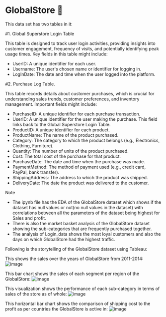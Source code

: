 # GlobalStore 🛒
This data set has two tables in it:

#1. Global Superstore Login Table

  This table is designed to track user login activities, providing insights into customer engagement, frequency of visits, and potentially identifying peak usage times. Key fields in this table might include:
  - UserID: A unique identifier for each user.
  - Username: The user's chosen name or identifier for logging in.
  - LogInDate: The date and time when the user logged into the platform.


#2. Purchase Log Table.

  This table records details about customer purchases, which is crucial for understanding sales trends, customer preferences, and inventory management. Important fields might include:

  - PurchaseID: A unique identifier for each purchase transaction.
  - UserID: A unique identifier for the user making the purchase. This field links back to the Global Superstore Login Table.
  - ProductID: A unique identifier for each product.
  - ProductName: The name of the product purchased.
  - Category: The category to which the product belongs (e.g., Electronics, Clothing, Furniture).
  - Quantity: The number of units of the product purchased.
  - Cost: The total cost of the purchase for that product.
  - PurchaseDate: The date and time when the purchase was made.
  - PaymentMethod: The method of payment used (e.g., credit card, PayPal, bank transfer).
  - ShippingAddress: The address to which the product was shipped.
  - DeliveryDate: The date the product was delivered to the customer.


> [!NOTE]
> - The ipynb file has the EDA of the GlobalStore dataset which shows if the dataset has null values or not(no null values in the dataset) with correlations between all the parameters of the dataset being highest for Sales and profit.
> - There is also the market basket analysis of the GlobalStore dataset showing the sub-categories that are frequently purchased together.
> - The analysis of Login_data shows the most loyal customers and also the days on which GlobalStore had the highest traffic.

Following is the storytelling of the GlobalStore dataset using Tableau:

This shows the sales over the years of GlobalStore from 2011-2014:
![image](https://github.com/yuno-gen/GlobalStore/assets/81225964/ca4b7bd5-590e-4859-a265-e58a28b84947)


This bar chart shows the sales of each segment per region of the GlobalStore:
![image](https://github.com/yuno-gen/GlobalStore/assets/81225964/6289b7db-ca3d-4515-a63c-7c0ef1835be3)

This visualization shows the performance of each sub-category in terms of sales of the store as of whole:
![image](https://github.com/yuno-gen/GlobalStore/assets/81225964/585ca081-c97e-4357-9654-2bd0d9418df9)

This horizontal bar chart shows the comparison of shipping cost to the profit as per countries the GlobalStore is active in:
![image](https://github.com/yuno-gen/GlobalStore/assets/81225964/e14bf8ff-3325-41cf-a9ee-e686e30bf496)


